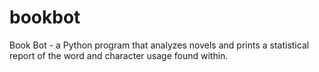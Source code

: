 # bookbot
Book Bot - a Python program that analyzes novels and prints a statistical report of the word and character usage found within.
